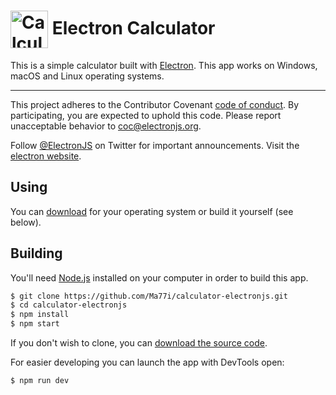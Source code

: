 # <img src="https://cloud.githubusercontent.com/assets/378023/15172388/b2b81950-1790-11e6-9a7c-ccc39912bb3a.png" width="60px" align="center" alt="Calculator Electron"> Electron Calculator

This is a simple calculator built with [Electron](http://electronjs.org). This app works on Windows, macOS and Linux operating systems.

---

This project adheres to the Contributor Covenant [code of conduct](CODE_OF_CONDUCT.md).
By participating, you are expected to uphold this code. Please report unacceptable
behavior to [coc@electronjs.org](mailto:coc@electronjs.org).

Follow [@ElectronJS](https://twitter.com/electronjs) on Twitter for important
announcements. Visit the [electron website](http://electronjs.org).

## Using

You can [download](https://github.com/Ma77i/calculator-electronjs) for your operating system or build it yourself (see below).

## Building

You'll need [Node.js](https://nodejs.org) installed on your computer in order to build this app.

```bash
$ git clone https://github.com/Ma77i/calculator-electronjs.git
$ cd calculator-electronjs
$ npm install
$ npm start
```

If you don't wish to clone, you can [download the source code](https://github.com/Ma77i/calculator-electronjs/archive/master.zip).

For easier developing you can launch the app with DevTools open:

```bash
$ npm run dev
```
